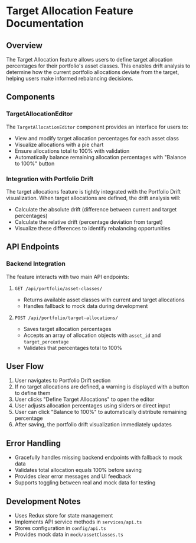 # Target Allocation Feature Documentation

## Overview

The Target Allocation feature allows users to define target allocation percentages for their portfolio's asset classes. This enables drift analysis to determine how the current portfolio allocations deviate from the target, helping users make informed rebalancing decisions.

## Components

### TargetAllocationEditor

The `TargetAllocationEditor` component provides an interface for users to:

- View and modify target allocation percentages for each asset class
- Visualize allocations with a pie chart
- Ensure allocations total to 100% with validation
- Automatically balance remaining allocation percentages with "Balance to 100%" button

### Integration with Portfolio Drift

The target allocations feature is tightly integrated with the Portfolio Drift visualization. When target allocations are defined, the drift analysis will:

- Calculate the absolute drift (difference between current and target percentages)
- Calculate the relative drift (percentage deviation from target)
- Visualize these differences to identify rebalancing opportunities

## API Endpoints

### Backend Integration

The feature interacts with two main API endpoints:

1. `GET /api/portfolio/asset-classes/`
   - Returns available asset classes with current and target allocations
   - Handles fallback to mock data during development

2. `POST /api/portfolio/target-allocations/`
   - Saves target allocation percentages
   - Accepts an array of allocation objects with `asset_id` and `target_percentage`
   - Validates that percentages total to 100%

## User Flow

1. User navigates to Portfolio Drift section
2. If no target allocations are defined, a warning is displayed with a button to define them
3. User clicks "Define Target Allocations" to open the editor
4. User adjusts allocation percentages using sliders or direct input
5. User can click "Balance to 100%" to automatically distribute remaining percentage
6. After saving, the portfolio drift visualization immediately updates

## Error Handling

- Gracefully handles missing backend endpoints with fallback to mock data
- Validates total allocation equals 100% before saving
- Provides clear error messages and UI feedback
- Supports toggling between real and mock data for testing

## Development Notes

- Uses Redux store for state management
- Implements API service methods in `services/api.ts`
- Stores configuration in `config/api.ts`
- Provides mock data in `mock/assetClasses.ts`
